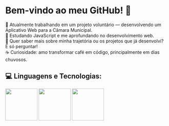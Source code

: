 # Bem-vindo ao meu GitHub! 👋

🚀 Atualmente trabalhando em um projeto voluntário — desenvolvendo um Aplicativo Web para a Câmara Municipal.<br>🌱 Estudando JavaScript e me aprofundando no desenvolvimento web.
<br>💬 Quer saber mais sobre minha trajetória ou os projetos que já desenvolvi? É só perguntar!
<br>☕ Curiosidade: amo transformar café em código, principalmente em dias chuvosos.

## 💻 Linguagens e Tecnologias:

<img src="https://cdn.jsdelivr.net/gh/devicons/devicon@latest/icons/html5/html5-plain-wordmark.svg" width=100px /> <img src="https://cdn.jsdelivr.net/gh/devicons/devicon@latest/icons/css3/css3-plain-wordmark.svg" width=100px /> <img src="https://cdn.jsdelivr.net/gh/devicons/devicon@latest/icons/javascript/javascript-plain.svg" width=100px /> 

